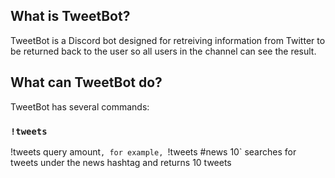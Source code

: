 ## What is TweetBot?
TweetBot is a Discord bot designed for retreiving information from Twitter to be returned back to the user so all users in the channel can see the result.

## What can TweetBot do?
TweetBot has several commands:
### `!tweets`
!tweets query amount`, for example, `!tweets #news 10` searches for tweets under the news hashtag and returns 10 tweets
